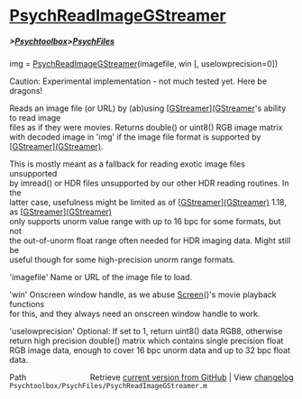 # [PsychReadImageGStreamer](PsychReadImageGStreamer)
##### >[Psychtoolbox](Psychtoolbox)>[PsychFiles](PsychFiles)

img = [PsychReadImageGStreamer](PsychReadImageGStreamer)(imagefile, win [, uselowprecision=0])  
  
Caution: Experimental implementation - not much tested yet. Here be dragons!  
  
Reads an image file (or URL) by (ab)using [[GStreamer](GStreamer)][(GStreamer]((GStreamer))'s ability to read image  
files as if they were movies. Returns double() or uint8() RGB image matrix  
with decoded image in 'img' if the image file format is supported by [[GStreamer](GStreamer)][(GStreamer)]((GStreamer)).  
  
This is mostly meant as a fallback for reading exotic image files unsupported  
by imread() or HDR files unsupported by our other HDR reading routines. In the  
latter case, usefulness might be limited as of [[GStreamer](GStreamer)][(GStreamer)]((GStreamer)) 1.18, as [[GStreamer](GStreamer)][(GStreamer)]((GStreamer))  
only supports unorm value range with up to 16 bpc for some formats, but not  
the out-of-unorm float range often needed for HDR imaging data. Might still be  
useful though for some high-precision unorm range formats.  
  
'imagefile' Name or URL of the image file to load.  
  
'win' Onscreen window handle, as we abuse [Screen](Screen)()'s movie playback functions  
for this, and they always need an onscreen window handle to work.  
  
'uselowprecision' Optional: If set to 1, return uint8() data RGB8, otherwise  
return high precision double() matrix which contains single precision float  
RGB image data, enough to cover 16 bpc unorm data and up to 32 bpc float data.  
  




<div class="code_header" style="text-align:right;">
  <span style="float:left;">Path&nbsp;&nbsp;</span> <span class="counter">Retrieve <a href=
  "https://raw.github.com/Psychtoolbox-3/Psychtoolbox-3/beta/Psychtoolbox/PsychFiles/PsychReadImageGStreamer.m">current version from GitHub</a> | View <a href=
  "https://github.com/Psychtoolbox-3/Psychtoolbox-3/commits/beta/Psychtoolbox/PsychFiles/PsychReadImageGStreamer.m">changelog</a></span>
</div>
<div class="code">
  <code>Psychtoolbox/PsychFiles/PsychReadImageGStreamer.m</code>
</div>

